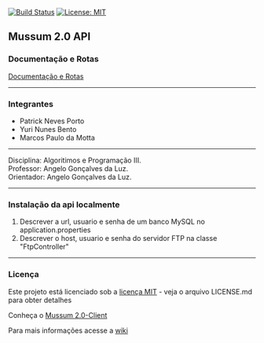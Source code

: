 [![Build Status](https://travis-ci.org/yurinb/Mussum_2.0-API.svg?branch=master)](https://travis-ci.org/yurinb/Mussum_2.0-API)
[![License: MIT](https://img.shields.io/badge/License-MIT-yellow.svg)](https://github.com/yurinb/Mussum_2.0-API/blob/master/LICENSE)
## Mussum 2.0 API

### Documentação e Rotas
[Documentação e Rotas](https://documenter.getpostman.com/view/3654195/mussum-20-server-api/RW8FEm7Z)

***

### Integrantes  
* Patrick Neves Porto 
* Yuri Nunes Bento
* Marcos Paulo da Motta 

***

 Disciplina: Algoritimos e Programação III.  
 Professor: Angelo Gonçalves da Luz.   
 Orientador: Angelo Gonçalves da Luz.    
 
***

### Instalação da api localmente

1. Descrever a url, usuario e senha de um banco MySQL no application.properties
2. Descrever o host, usuario e senha do servidor FTP na classe "FtpController"

***

### Licença 

Este projeto está licenciado sob a [licença MIT](https://github.com/yurinb/Mussum_2.0-API/blob/master/LICENSE) - veja o arquivo LICENSE.md para obter detalhes

Conheça o [Mussum 2.0-Client](https://github.com/tricknp/mussum-2.0-Client)

Para mais informações acesse a [wiki](https://github.com/yurinb/Mussum_2.0-API/wiki)

